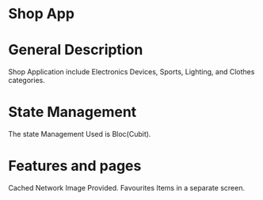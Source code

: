 # Shop App
# General Description
Shop Application include Electronics Devices, Sports, Lighting, and Clothes categories.

# State Management
The state Management Used is Bloc(Cubit).

# Features and pages
Cached Network Image Provided.
Favourites Items in a separate screen.

